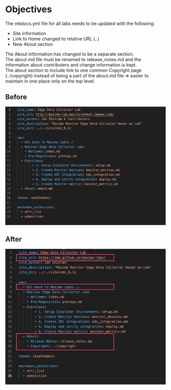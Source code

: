 # Objectives
The mkdocs.yml file for all labs needs to be updated with the following:

* Site information
* Link to Home changed to relative URL (..)
* New About section

The About information has changed to be a separate section.</br>
The about.md file must be renamed to release_notes.md and the information about contributers and change information is kept.</br>
The about section to include link to one common Copyright page (../copyright) instead of being a part of the about.md file => easier to maintain in one place only on the top level.

## Before
![mkdocs.yml Before](img/mkdocs_yml_updates_01.png)

## After
![mkdocs.yml After](img/mkdocs_yml_updates_02.png)
